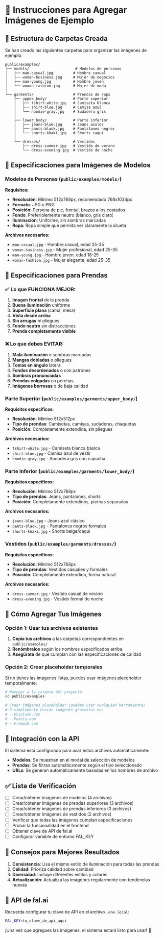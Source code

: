 # 📸 Instrucciones para Agregar Imágenes de Ejemplo

## 📁 Estructura de Carpetas Creada

Se han creado las siguientes carpetas para organizar las imágenes de ejemplo:

```
public/examples/
├── models/                     # Modelos de personas
│   ├── man-casual.jpg         # Hombre casual
│   ├── woman-business.jpg     # Mujer de negocios
│   ├── man-young.jpg          # Hombre joven
│   └── woman-fashion.jpg      # Mujer de moda
│
└── garments/                  # Prendas de ropa
    ├── upper_body/            # Parte superior
    │   ├── tshirt-white.jpg   # Camiseta blanca
    │   ├── shirt-blue.jpg     # Camisa azul
    │   └── hoodie-gray.jpg    # Sudadera gris
    │
    ├── lower_body/            # Parte inferior  
    │   ├── jeans-blue.jpg     # Jeans azules
    │   ├── pants-black.jpg    # Pantalones negros
    │   └── shorts-khaki.jpg   # Shorts caqui
    │
    └── dresses/               # Vestidos
        ├── dress-summer.jpg   # Vestido de verano
        └── dress-evening.jpg  # Vestido de noche
```

## 🎯 Especificaciones para Imágenes de Modelos

### Modelos de Personas (`public/examples/models/`)

**Requisitos:**
- **Resolución**: Mínimo 512x768px, recomendado 768x1024px
- **Formato**: JPG o PNG
- **Posición**: Persona de pie, frontal, brazos a los costados
- **Fondo**: Preferiblemente neutro (blanco, gris claro)
- **Iluminación**: Uniforme, sin sombras marcadas
- **Ropa**: Ropa simple que permita ver claramente la silueta

**Archivos necesarios:**
- `man-casual.jpg` - Hombre casual, edad 25-35
- `woman-business.jpg` - Mujer profesional, edad 25-35  
- `man-young.jpg` - Hombre joven, edad 18-25
- `woman-fashion.jpg` - Mujer elegante, edad 25-35

## 👔 Especificaciones para Prendas

### ✅ Lo que FUNCIONA MEJOR:

1. **Imagen frontal** de la prenda
2. **Buena iluminación** uniforme
3. **Superficie plana** (cama, mesa)
4. **Vista desde arriba**
5. **Sin arrugas** ni pliegues
6. **Fondo neutro** sin distracciones
7. **Prenda completamente visible**

### ❌ Lo que debes EVITAR:

1. **Mala iluminación** o sombras marcadas
2. **Mangas dobladas** o pliegues
3. **Tomas en ángulo** lateral
4. **Fondos desordenados** o con patrones
5. **Sombras pronunciadas**
6. **Prendas colgadas** en perchas
7. **Imágenes borrosas** o de baja calidad

### Parte Superior (`public/examples/garments/upper_body/`)

**Requisitos específicos:**
- **Resolución**: Mínimo 512x512px
- **Tipo de prendas**: Camisetas, camisas, sudaderas, chaquetas
- **Posición**: Completamente extendida, sin pliegues

**Archivos necesarios:**
- `tshirt-white.jpg` - Camiseta blanca básica
- `shirt-blue.jpg` - Camisa azul de vestir
- `hoodie-gray.jpg` - Sudadera gris con capucha

### Parte Inferior (`public/examples/garments/lower_body/`)

**Requisitos específicos:**
- **Resolución**: Mínimo 512x768px  
- **Tipo de prendas**: Jeans, pantalones, shorts
- **Posición**: Completamente extendidos, piernas separadas

**Archivos necesarios:**
- `jeans-blue.jpg` - Jeans azul clásico
- `pants-black.jpg` - Pantalones negros formales
- `shorts-khaki.jpg` - Shorts beige/caqui

### Vestidos (`public/examples/garments/dresses/`)

**Requisitos específicos:**
- **Resolución**: Mínimo 512x768px
- **Tipo de prendas**: Vestidos casuales y formales
- **Posición**: Completamente extendido, forma natural

**Archivos necesarios:**
- `dress-summer.jpg` - Vestido casual de verano
- `dress-evening.jpg` - Vestido formal de noche

## 🚀 Cómo Agregar Tus Imágenes

### Opción 1: Usar tus archivos existentes

1. **Copia tus archivos** a las carpetas correspondientes en `public/examples/`
2. **Renómbralos** según los nombres especificados arriba
3. **Asegúrate** de que cumplan con las especificaciones de calidad

### Opción 2: Crear placeholder temporales

Si no tienes las imágenes listas, puedes usar imágenes placeholder temporalmente:

```bash
# Navegar a la carpeta del proyecto
cd public/examples

# Crear imágenes placeholder (puedes usar cualquier herramienta)
# O simplemente buscar imágenes gratuitas en:
# - Unsplash.com
# - Pexels.com  
# - Freepik.com
```

## 🔧 Integración con la API

El sistema está configurado para usar estos archivos automáticamente:

- **Modelos**: Se muestran en el modal de selección de modelos
- **Prendas**: Se filtran automáticamente según el tipo seleccionado
- **URLs**: Se generan automáticamente basadas en los nombres de archivo

## ✅ Lista de Verificación

- [ ] Crear/obtener imágenes de modelos (4 archivos)
- [ ] Crear/obtener imágenes de prendas superiores (3 archivos)  
- [ ] Crear/obtener imágenes de prendas inferiores (3 archivos)
- [ ] Crear/obtener imágenes de vestidos (2 archivos)
- [ ] Verificar que todas las imágenes cumplan especificaciones
- [ ] Probar la funcionalidad en el frontend
- [ ] Obtener clave de API de fal.ai
- [ ] Configurar variable de entorno FAL_KEY

## 🎨 Consejos para Mejores Resultados

1. **Consistencia**: Usa el mismo estilo de iluminación para todas las prendas
2. **Calidad**: Prioriza calidad sobre cantidad 
3. **Diversidad**: Incluye diferentes estilos y colores
4. **Actualización**: Actualiza las imágenes regularmente con tendencias nuevas

## 🔗 API de fal.ai

Recuerda configurar tu clave de API en el archivo `.env.local`:

```bash
FAL_KEY=tu_clave_de_api_aqui
```

¡Una vez que agregues las imágenes, el sistema estará listo para usar! 🎉 